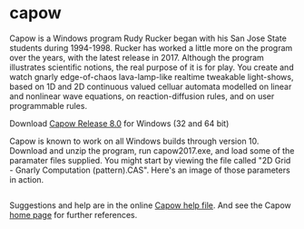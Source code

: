 # capow

Capow is a Windows program Rudy Rucker began with his San Jose State students during 1994-1998. Rucker has worked a little more on the program over the years, with the latest release in 2017. Although the program illustrates scientific notions, the real purpose of it is for play. You create and watch gnarly edge-of-chaos lava-lamp-like realtime tweakable light-shows, based on 1D and 2D continuous valued celluar automata modelled on linear and nonlinear wave equations, on reaction-diffusion rules, and on user programmable rules.

Download  <a href="https://github.com/rudyrucker/capow/releases/download/v8.0/Capow-8.0.zip">Capow Release 8.0</a> for Windows (32 and 64 bit)  

Capow is known to work on all Windows builds through version 10.  Download and unzip the program, run capow2017.exe, and load some of the paramater files supplied.  You might start by viewing the file called "2D Grid - Gnarly Computation (pattern).CAS".  Here's an image of those parameters in action.

<img alt="" src="http://www.rudyrucker.com/blog/images7/capow2017_1200.jpg" />

Suggestions and help are in the online <a href="http://www.rudyrucker.com/capow/capowhelp.htm">Capow help file</a>.
And see the Capow <a href="http://www.rudyrucker.com/capow">home page</a> for further references.


